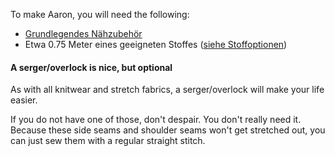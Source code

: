 
To make Aaron, you will need the following:

- [Grundlegendes Nähzubehör](/docs/sewing/basic-sewing-supplies)
- Etwa 0.75 Meter eines geeigneten Stoffes ([siehe Stoffoptionen](/docs/patterns/aaron/fabric))

<Note>

#### A serger/overlock is nice, but optional

As with all knitwear and stretch fabrics, a serger/overlock will make your life easier.

If you do not have one of those, don't despair. You don't really need it. 
Because these side seams and shoulder seams won't get stretched out, you can just sew them with a regular straight stitch.

</Note>
